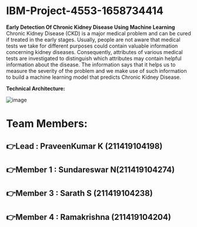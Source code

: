 # IBM-Project-4553-1658734414
<b>Early Detection Of Chronic Kidney Disease Using Machine Learning</b><br>
Chronic Kidney Disease (CKD) is a major medical problem and can be cured if treated in the early stages. Usually, people are not aware that medical tests we take for different purposes could contain valuable information concerning kidney diseases. Consequently, attributes of various medical tests are investigated to distinguish which attributes may contain helpful information about the disease. The information says that it helps us to measure the severity of the problem and we make use of such information to build a machine learning model that predicts Chronic Kidney Disease.<br>

<b>Technical Architecture:</b><br>

![image](https://user-images.githubusercontent.com/80167752/192278788-83096ae7-b295-4e0a-a868-d2cc56cf48b9.png)

# Team Members:

## 👉Lead : PraveenKumar K   (211419104198)
## 👉Member 1 : Sundareswar N(211419104274)
## 👉Member 3 : Sarath S     (211419104238)
## 👉Member 4 : Ramakrishna  (211419104204)

